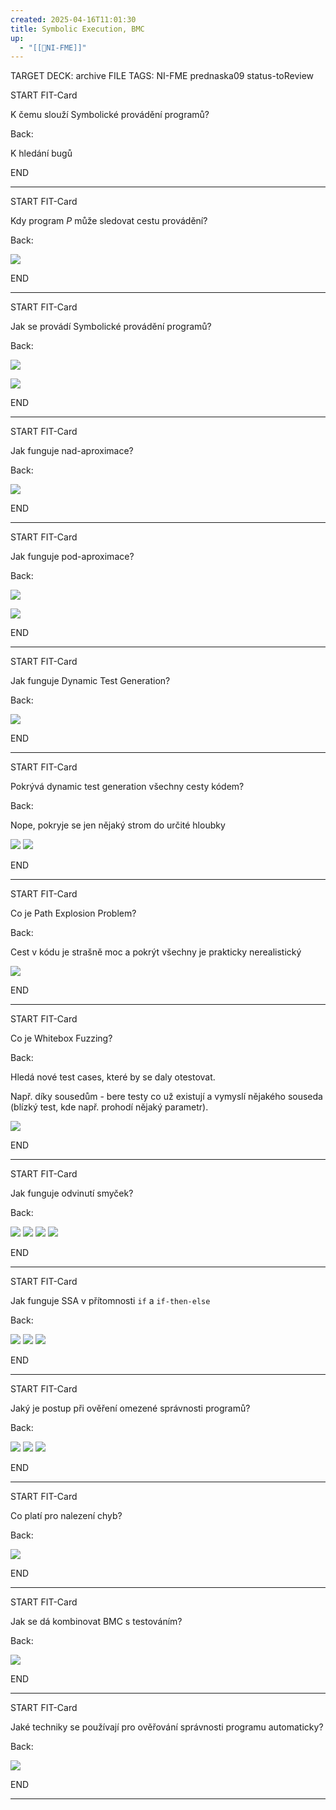 ```yaml
---
created: 2025-04-16T11:01:30
title: Symbolic Execution, BMC
up:
  - "[[📖NI-FME]]"
---
```


TARGET DECK: archive
FILE TAGS: NI-FME prednaska09 status-toReview


START
FIT-Card

K čemu slouží Symbolické provádění programů?

Back:

K hledání bugů
<!--ID: 1746599654609-->
END

---


START
FIT-Card

Kdy program $P$ může sledovat cestu provádění?

Back:

![](../../Assets/Pasted%20image%2020250416110731.png)
<!--ID: 1746599654615-->
END

---


START
FIT-Card

Jak se provádí Symbolické provádění programů?

Back:

![](../../Assets/Pasted%20image%2020250416110825.png)

<!-- DetailInfoStart -->
![](../../Assets/Pasted%20image%2020250416110842.png)
<!-- DetailInfoEnd -->
<!--ID: 1746599654623-->
END

---


START
FIT-Card

Jak funguje nad-aproximace?

Back:

![](../../Assets/Pasted%20image%2020250416110947.png)
<!--ID: 1746599654630-->
END

---


START
FIT-Card

Jak funguje pod-aproximace?

Back:

![](../../Assets/Pasted%20image%2020250416111002.png)

<!-- ExerciseStart -->
![](../../Assets/Pasted%20image%2020250416111028.png)
<!-- ExerciseEnd -->
<!--ID: 1746599654638-->
END

---


START
FIT-Card

Jak funguje Dynamic Test Generation?

Back:

![](../../Assets/Pasted%20image%2020250416111133.png)
<!--ID: 1746599654646-->
END

---


START
FIT-Card

Pokrývá dynamic test generation všechny cesty kódem? 

Back:

Nope, pokryje se jen nějaký strom do určité hloubky

<!-- DetailInfoStart -->
![](../../Assets/Pasted%20image%2020250416111231.png)
![](../../Assets/Pasted%20image%2020250416111237.png)
<!-- DetailInfoEnd -->
<!--ID: 1746599654653-->
END

---


START
FIT-Card

Co je Path Explosion Problem?

Back:

Cest v kódu je strašně moc a pokrýt všechny je prakticky nerealistický

![](../../Assets/Pasted%20image%2020250416111309.png)
<!--ID: 1746599654661-->
END

---


START
FIT-Card

Co je Whitebox Fuzzing?

Back:

Hledá nové test cases, které by se daly otestovat.

Např. díky sousedům - bere testy co už existují a vymyslí nějakého souseda (blízký test, kde např. prohodí nějaký parametr).

![](../../Assets/Pasted%20image%2020250416113512.png)
<!--ID: 1746599654668-->
END

---


START
FIT-Card

Jak funguje odvinutí smyček?

Back:

![](../../Assets/Pasted%20image%2020250416111437.png)
![](../../Assets/Pasted%20image%2020250416111444.png)
![](../../Assets/Pasted%20image%2020250416111453.png)
![](../../Assets/Pasted%20image%2020250416111459.png)
<!--ID: 1746599654675-->
END

---


START
FIT-Card

Jak funguje SSA v přítomnosti `if` a `if-then-else`

Back:

![](../../Assets/Pasted%20image%2020250416111528.png)
![](../../Assets/Pasted%20image%2020250416111539.png)
![](../../Assets/Pasted%20image%2020250416111551.png)
<!--ID: 1746599654683-->
END

---


START
FIT-Card

Jaký je postup při ověření omezené správnosti programů?

Back:

![](../../Assets/Pasted%20image%2020250416111642.png)
![](../../Assets/Pasted%20image%2020250416111715.png)
![](../../Assets/Pasted%20image%2020250416111729.png)
<!--ID: 1746599654690-->
END

---


START
FIT-Card

Co platí pro nalezení chyb?

Back:

![](../../Assets/Pasted%20image%2020250416111824.png)
<!--ID: 1746599654697-->
END

---


START
FIT-Card

Jak se dá kombinovat BMC s testováním?

Back:

![](../../Assets/Pasted%20image%2020250416111943.png)
<!--ID: 1746599654705-->
END

---


START
FIT-Card

Jaké techniky se používají pro ověřování správnosti programu automaticky?

Back:

![](../../Assets/Pasted%20image%2020250416112021.png)
<!--ID: 1746599654712-->
END

---
